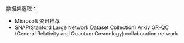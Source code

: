 数据集选取：
- Microsoft 资讯推荐
- SNAP(Stanford Large Network Dataset Collection) Arxiv GR-QC (General Relativity and Quantum Cosmology) collaboration network